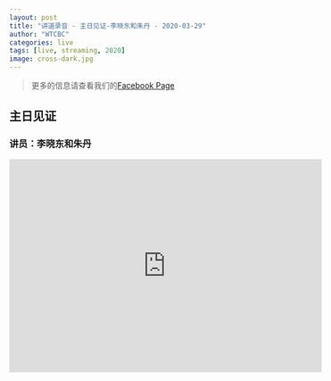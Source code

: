 ```yaml
---
layout: post
title: "讲道录音 - 主日见证-李晓东和朱丹 - 2020-03-29"
author: "WTCBC"
categories: live
tags: [live, streaming, 2020]
image: cross-dark.jpg
---
```


> 更多的信息请查看我们的[Facebook Page](https://www.facebook.com/westcbc)

## 主日见证

### 讲员：李晓东和朱丹

<iframe src="https://www.facebook.com/plugins/video.php?href=https%3A%2F%2Fwww.facebook.com%2Fwestcbc%2Fvideos%2F2886062728141448%2F&show_text=1&width=560" width="560" height="382" style="border:none;overflow:hidden" scrolling="no" frameborder="0" allowTransparency="true" allow="encrypted-media" allowFullScreen="true"></iframe>

